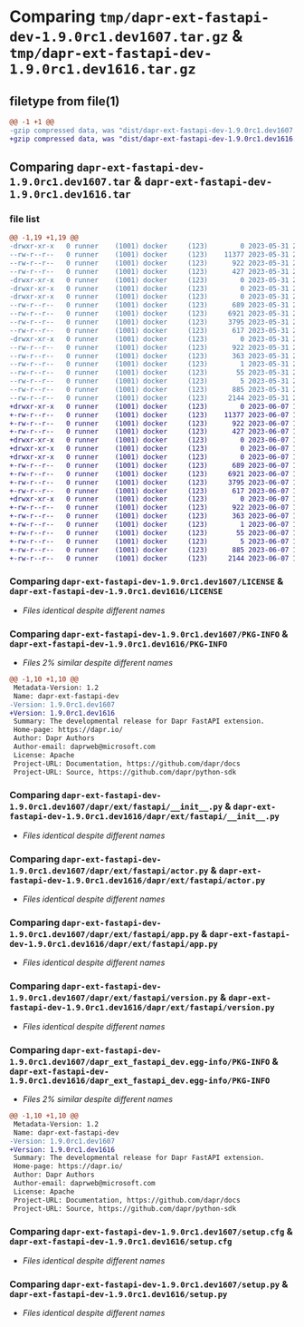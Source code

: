 # Comparing `tmp/dapr-ext-fastapi-dev-1.9.0rc1.dev1607.tar.gz` & `tmp/dapr-ext-fastapi-dev-1.9.0rc1.dev1616.tar.gz`

## filetype from file(1)

```diff
@@ -1 +1 @@
-gzip compressed data, was "dist/dapr-ext-fastapi-dev-1.9.0rc1.dev1607.tar", last modified: Wed May 31 22:52:20 2023, max compression
+gzip compressed data, was "dist/dapr-ext-fastapi-dev-1.9.0rc1.dev1616.tar", last modified: Wed Jun  7 18:07:20 2023, max compression
```

## Comparing `dapr-ext-fastapi-dev-1.9.0rc1.dev1607.tar` & `dapr-ext-fastapi-dev-1.9.0rc1.dev1616.tar`

### file list

```diff
@@ -1,19 +1,19 @@
-drwxr-xr-x   0 runner    (1001) docker     (123)        0 2023-05-31 22:52:20.000000 dapr-ext-fastapi-dev-1.9.0rc1.dev1607/
--rw-r--r--   0 runner    (1001) docker     (123)    11377 2023-05-31 22:51:50.000000 dapr-ext-fastapi-dev-1.9.0rc1.dev1607/LICENSE
--rw-r--r--   0 runner    (1001) docker     (123)      922 2023-05-31 22:52:20.000000 dapr-ext-fastapi-dev-1.9.0rc1.dev1607/PKG-INFO
--rw-r--r--   0 runner    (1001) docker     (123)      427 2023-05-31 22:51:50.000000 dapr-ext-fastapi-dev-1.9.0rc1.dev1607/README.rst
-drwxr-xr-x   0 runner    (1001) docker     (123)        0 2023-05-31 22:52:20.000000 dapr-ext-fastapi-dev-1.9.0rc1.dev1607/dapr/
-drwxr-xr-x   0 runner    (1001) docker     (123)        0 2023-05-31 22:52:20.000000 dapr-ext-fastapi-dev-1.9.0rc1.dev1607/dapr/ext/
-drwxr-xr-x   0 runner    (1001) docker     (123)        0 2023-05-31 22:52:20.000000 dapr-ext-fastapi-dev-1.9.0rc1.dev1607/dapr/ext/fastapi/
--rw-r--r--   0 runner    (1001) docker     (123)      689 2023-05-31 22:51:50.000000 dapr-ext-fastapi-dev-1.9.0rc1.dev1607/dapr/ext/fastapi/__init__.py
--rw-r--r--   0 runner    (1001) docker     (123)     6921 2023-05-31 22:51:50.000000 dapr-ext-fastapi-dev-1.9.0rc1.dev1607/dapr/ext/fastapi/actor.py
--rw-r--r--   0 runner    (1001) docker     (123)     3795 2023-05-31 22:51:50.000000 dapr-ext-fastapi-dev-1.9.0rc1.dev1607/dapr/ext/fastapi/app.py
--rw-r--r--   0 runner    (1001) docker     (123)      617 2023-05-31 22:51:50.000000 dapr-ext-fastapi-dev-1.9.0rc1.dev1607/dapr/ext/fastapi/version.py
-drwxr-xr-x   0 runner    (1001) docker     (123)        0 2023-05-31 22:52:20.000000 dapr-ext-fastapi-dev-1.9.0rc1.dev1607/dapr_ext_fastapi_dev.egg-info/
--rw-r--r--   0 runner    (1001) docker     (123)      922 2023-05-31 22:52:20.000000 dapr-ext-fastapi-dev-1.9.0rc1.dev1607/dapr_ext_fastapi_dev.egg-info/PKG-INFO
--rw-r--r--   0 runner    (1001) docker     (123)      363 2023-05-31 22:52:20.000000 dapr-ext-fastapi-dev-1.9.0rc1.dev1607/dapr_ext_fastapi_dev.egg-info/SOURCES.txt
--rw-r--r--   0 runner    (1001) docker     (123)        1 2023-05-31 22:52:20.000000 dapr-ext-fastapi-dev-1.9.0rc1.dev1607/dapr_ext_fastapi_dev.egg-info/dependency_links.txt
--rw-r--r--   0 runner    (1001) docker     (123)       55 2023-05-31 22:52:20.000000 dapr-ext-fastapi-dev-1.9.0rc1.dev1607/dapr_ext_fastapi_dev.egg-info/requires.txt
--rw-r--r--   0 runner    (1001) docker     (123)        5 2023-05-31 22:52:20.000000 dapr-ext-fastapi-dev-1.9.0rc1.dev1607/dapr_ext_fastapi_dev.egg-info/top_level.txt
--rw-r--r--   0 runner    (1001) docker     (123)      885 2023-05-31 22:52:20.000000 dapr-ext-fastapi-dev-1.9.0rc1.dev1607/setup.cfg
--rw-r--r--   0 runner    (1001) docker     (123)     2144 2023-05-31 22:51:50.000000 dapr-ext-fastapi-dev-1.9.0rc1.dev1607/setup.py
+drwxr-xr-x   0 runner    (1001) docker     (123)        0 2023-06-07 18:07:20.000000 dapr-ext-fastapi-dev-1.9.0rc1.dev1616/
+-rw-r--r--   0 runner    (1001) docker     (123)    11377 2023-06-07 18:06:53.000000 dapr-ext-fastapi-dev-1.9.0rc1.dev1616/LICENSE
+-rw-r--r--   0 runner    (1001) docker     (123)      922 2023-06-07 18:07:20.000000 dapr-ext-fastapi-dev-1.9.0rc1.dev1616/PKG-INFO
+-rw-r--r--   0 runner    (1001) docker     (123)      427 2023-06-07 18:06:53.000000 dapr-ext-fastapi-dev-1.9.0rc1.dev1616/README.rst
+drwxr-xr-x   0 runner    (1001) docker     (123)        0 2023-06-07 18:07:20.000000 dapr-ext-fastapi-dev-1.9.0rc1.dev1616/dapr/
+drwxr-xr-x   0 runner    (1001) docker     (123)        0 2023-06-07 18:07:20.000000 dapr-ext-fastapi-dev-1.9.0rc1.dev1616/dapr/ext/
+drwxr-xr-x   0 runner    (1001) docker     (123)        0 2023-06-07 18:07:20.000000 dapr-ext-fastapi-dev-1.9.0rc1.dev1616/dapr/ext/fastapi/
+-rw-r--r--   0 runner    (1001) docker     (123)      689 2023-06-07 18:06:53.000000 dapr-ext-fastapi-dev-1.9.0rc1.dev1616/dapr/ext/fastapi/__init__.py
+-rw-r--r--   0 runner    (1001) docker     (123)     6921 2023-06-07 18:06:53.000000 dapr-ext-fastapi-dev-1.9.0rc1.dev1616/dapr/ext/fastapi/actor.py
+-rw-r--r--   0 runner    (1001) docker     (123)     3795 2023-06-07 18:06:53.000000 dapr-ext-fastapi-dev-1.9.0rc1.dev1616/dapr/ext/fastapi/app.py
+-rw-r--r--   0 runner    (1001) docker     (123)      617 2023-06-07 18:06:53.000000 dapr-ext-fastapi-dev-1.9.0rc1.dev1616/dapr/ext/fastapi/version.py
+drwxr-xr-x   0 runner    (1001) docker     (123)        0 2023-06-07 18:07:20.000000 dapr-ext-fastapi-dev-1.9.0rc1.dev1616/dapr_ext_fastapi_dev.egg-info/
+-rw-r--r--   0 runner    (1001) docker     (123)      922 2023-06-07 18:07:20.000000 dapr-ext-fastapi-dev-1.9.0rc1.dev1616/dapr_ext_fastapi_dev.egg-info/PKG-INFO
+-rw-r--r--   0 runner    (1001) docker     (123)      363 2023-06-07 18:07:20.000000 dapr-ext-fastapi-dev-1.9.0rc1.dev1616/dapr_ext_fastapi_dev.egg-info/SOURCES.txt
+-rw-r--r--   0 runner    (1001) docker     (123)        1 2023-06-07 18:07:20.000000 dapr-ext-fastapi-dev-1.9.0rc1.dev1616/dapr_ext_fastapi_dev.egg-info/dependency_links.txt
+-rw-r--r--   0 runner    (1001) docker     (123)       55 2023-06-07 18:07:20.000000 dapr-ext-fastapi-dev-1.9.0rc1.dev1616/dapr_ext_fastapi_dev.egg-info/requires.txt
+-rw-r--r--   0 runner    (1001) docker     (123)        5 2023-06-07 18:07:20.000000 dapr-ext-fastapi-dev-1.9.0rc1.dev1616/dapr_ext_fastapi_dev.egg-info/top_level.txt
+-rw-r--r--   0 runner    (1001) docker     (123)      885 2023-06-07 18:07:20.000000 dapr-ext-fastapi-dev-1.9.0rc1.dev1616/setup.cfg
+-rw-r--r--   0 runner    (1001) docker     (123)     2144 2023-06-07 18:06:53.000000 dapr-ext-fastapi-dev-1.9.0rc1.dev1616/setup.py
```

### Comparing `dapr-ext-fastapi-dev-1.9.0rc1.dev1607/LICENSE` & `dapr-ext-fastapi-dev-1.9.0rc1.dev1616/LICENSE`

 * *Files identical despite different names*

### Comparing `dapr-ext-fastapi-dev-1.9.0rc1.dev1607/PKG-INFO` & `dapr-ext-fastapi-dev-1.9.0rc1.dev1616/PKG-INFO`

 * *Files 2% similar despite different names*

```diff
@@ -1,10 +1,10 @@
 Metadata-Version: 1.2
 Name: dapr-ext-fastapi-dev
-Version: 1.9.0rc1.dev1607
+Version: 1.9.0rc1.dev1616
 Summary: The developmental release for Dapr FastAPI extension.
 Home-page: https://dapr.io/
 Author: Dapr Authors
 Author-email: daprweb@microsoft.com
 License: Apache
 Project-URL: Documentation, https://github.com/dapr/docs
 Project-URL: Source, https://github.com/dapr/python-sdk
```

### Comparing `dapr-ext-fastapi-dev-1.9.0rc1.dev1607/dapr/ext/fastapi/__init__.py` & `dapr-ext-fastapi-dev-1.9.0rc1.dev1616/dapr/ext/fastapi/__init__.py`

 * *Files identical despite different names*

### Comparing `dapr-ext-fastapi-dev-1.9.0rc1.dev1607/dapr/ext/fastapi/actor.py` & `dapr-ext-fastapi-dev-1.9.0rc1.dev1616/dapr/ext/fastapi/actor.py`

 * *Files identical despite different names*

### Comparing `dapr-ext-fastapi-dev-1.9.0rc1.dev1607/dapr/ext/fastapi/app.py` & `dapr-ext-fastapi-dev-1.9.0rc1.dev1616/dapr/ext/fastapi/app.py`

 * *Files identical despite different names*

### Comparing `dapr-ext-fastapi-dev-1.9.0rc1.dev1607/dapr/ext/fastapi/version.py` & `dapr-ext-fastapi-dev-1.9.0rc1.dev1616/dapr/ext/fastapi/version.py`

 * *Files identical despite different names*

### Comparing `dapr-ext-fastapi-dev-1.9.0rc1.dev1607/dapr_ext_fastapi_dev.egg-info/PKG-INFO` & `dapr-ext-fastapi-dev-1.9.0rc1.dev1616/dapr_ext_fastapi_dev.egg-info/PKG-INFO`

 * *Files 2% similar despite different names*

```diff
@@ -1,10 +1,10 @@
 Metadata-Version: 1.2
 Name: dapr-ext-fastapi-dev
-Version: 1.9.0rc1.dev1607
+Version: 1.9.0rc1.dev1616
 Summary: The developmental release for Dapr FastAPI extension.
 Home-page: https://dapr.io/
 Author: Dapr Authors
 Author-email: daprweb@microsoft.com
 License: Apache
 Project-URL: Documentation, https://github.com/dapr/docs
 Project-URL: Source, https://github.com/dapr/python-sdk
```

### Comparing `dapr-ext-fastapi-dev-1.9.0rc1.dev1607/setup.cfg` & `dapr-ext-fastapi-dev-1.9.0rc1.dev1616/setup.cfg`

 * *Files identical despite different names*

### Comparing `dapr-ext-fastapi-dev-1.9.0rc1.dev1607/setup.py` & `dapr-ext-fastapi-dev-1.9.0rc1.dev1616/setup.py`

 * *Files identical despite different names*

